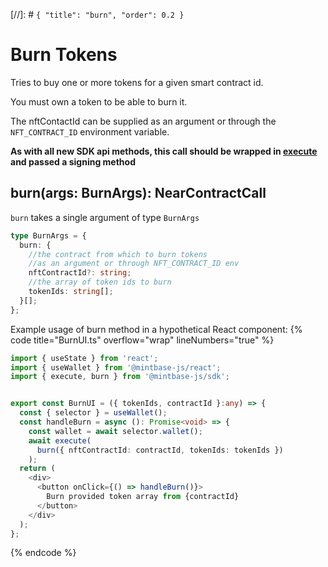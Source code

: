 [//]: # `{ "title": "burn", "order": 0.2 }`

# Burn Tokens

Tries to buy one or more tokens for a given smart contract id.

You must own a token to be able to burn it.

The nftContactId can be supplied as an argument or through the `NFT_CONTRACT_ID` environment variable.

**As with all new SDK api methods, this call should be wrapped in [execute](../#execute) and passed a signing method**

## burn(args: BurnArgs): NearContractCall

`burn` takes a single argument of type `BurnArgs`

```typescript
type BurnArgs = {
  burn: {
    //the contract from which to burn tokens
    //as an argument or through NFT_CONTRACT_ID env
    nftContractId?: string;
    //the array of token ids to burn
    tokenIds: string[];
  }[];
};
```

Example usage of burn method in a hypothetical React component:
{% code title="BurnUI.ts" overflow="wrap" lineNumbers="true" %}

```typescript
import { useState } from 'react';
import { useWallet } from '@mintbase-js/react';
import { execute, burn } from '@mintbase-js/sdk';


export const BurnUI = ({ tokenIds, contractId }:any) => {
  const { selector } = useWallet();
  const handleBurn = async (): Promise<void> => {
    const wallet = await selector.wallet();
    await execute(
      burn({ nftContractId: contractId, tokenIds: tokenIds })
    );
  return (
    <div>
      <button onClick={() => handleBurn()}>
        Burn provided token array from {contractId}
      </button>
    </div>
  );
};
```
{% endcode %}
